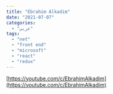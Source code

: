 ```yaml
---
title: "Ebrahim Alkadim"
date: "2021-07-07"
categories:
  - "عربي"
tags:
  - "net"
  - "front end"
  - "microsoft"
  - "react"
  - "redux"
---
```


[https://youtube.com/c/EbrahimAlkadim](https://youtube.com/c/EbrahimAlkadim)
